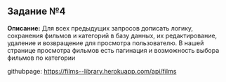 ## Задание №4

**Описание:** Для всех предыдущих запросов дописать логику, сохранения фильмов и категорий в базу данных, их редактирование, удаление и возвращение для просмотра пользователю. В нашей странице просмотра фильмов есть пагинация и возможность выбора фильмов по категории

githubpage: <https://films--library.herokuapp.com/api/films>
